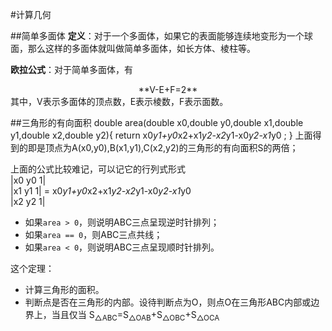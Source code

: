 #计算几何

##简单多面体
**定义**：对于一个多面体，如果它的表面能够连续地变形为一个球面，那么这样的多面体就叫做简单多面体，如长方体、棱柱等。

**欧拉公式**：对于简单多面体，有  
<center>**V-E+F=2**</center>
其中，V表示多面体的顶点数，E表示棱数，F表示面数。

##三角形的有向面积
	double area(double x0,double y0,double x1,double y1,double x2,double y2){
	    return x0*y1+y0*x2+x1*y2-x2*y1-x0*y2-x1*y0 ;
	}
上面得到的即是顶点为A(x0,y0),B(x1,y1),C(x2,y2)的三角形的有向面积S的两倍；

上面的公式比较难记，可以记它的行列式形式  
|x0 y0 1|  
|x1 y1 1| = x0*y1+y0*x2+x1*y2-x2*y1-x0*y2-x1*y0  
|x2 y2 1|  

* 如果`area > 0`，则说明ABC三点呈现逆时针排列；
* 如果`area == 0`，则ABC三点共线；
* 如果`area < 0`，则说明ABC三点呈现顺时针排列。

这个定理：

* 计算三角形的面积。
* 判断点是否在三角形的内部。设待判断点为O，则点O在三角形ABC内部或边界上，当且仅当 S<sub>△ABC</sub>=S<sub>△OAB</sub>+S<sub>△OBC</sub>+S<sub>△OCA</sub>


